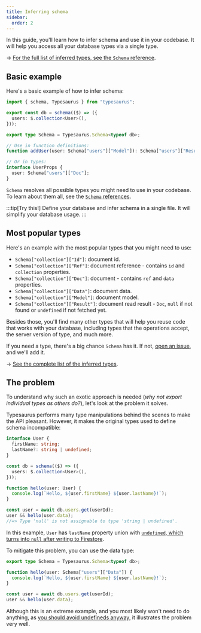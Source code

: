 ```yaml
---
title: Inferring schema
sidebar:
  order: 2
---
```


In this guide, you'll learn how to infer schema and use it in your codebase. It will help you access all your database types via a single type.

→ [For the full list of inferred types, see the `Schema` reference](/types/schema/).

## Basic example

Here's a basic example of how to infer schema:

```ts
import { schema, Typesaurus } from "typesaurus";

export const db = schema(($) => ({
  users: $.collection<User>(),
}));

export type Schema = Typesaurus.Schema<typeof db>;

// Use in function definitions:
function addUser(user: Schema["users"]["Model"]): Schema["users"]["Result"];

// Or in types:
interface UserProps {
  user: Schema["users"]["Doc"];
}
```

`Schema` resolves all possible types you might need to use in your codebase. To learn about them all, see the [`Schema` references](/types/schema/).

:::tip[Try this!]
Define your database and infer schema in a single file. It will simplify your database usage.
:::

## Most popular types

Here's an example with the most popular types that you might need to use:

- `Schema["collection"]["Id"]`: document id.
- `Schema["collection"]["Ref"]`: document reference - contains `id` and `collection` properties.
- `Schema["collection"]["Doc"]`: document - contains `ref` and `data` properties.
- `Schema["collection"]["Data"]`: document data.
- `Schema["collection"]["Model"]`: document model.
- `Schema["collection"]["Result"]`: document read result - `Doc`, `null` if not found or `undefined` if not fetched yet.

Besides those, you'll find many other types that will help you reuse code that works with your database, including types that the operations accept, the server version of type, and much more.

If you need a type, there's a big chance `Schema` has it. If not, [open an issue](https://github.com/kossnocorp/typesaurus/issues/new), and we'll add it.

→ [See the complete list of the inferred types](/types/schema/).

## The problem

To understand why such an exotic approach is needed (_why not export individual types as others do?_), let's look at the problem it solves.

Typesaurus performs many type manipulations behind the scenes to make the API pleasant. However, it makes the original types used to define schema incompatible:

```ts
interface User {
  firstName: string;
  lastName?: string | undefined;
}

const db = schema(($) => ({
  users: $.collection<User>(),
}));

function hello(user: User) {
  console.log(`Hello, ${user.firstName} ${user.lastName}!`);
}

const user = await db.users.get(userId);
user && hello(user.data);
//=> Type 'null' is not assignable to type 'string | undefined'.
```

In this example, `User` has `lastName` property union with [`undefined`, which turns into `null` after writing to Firestore](/type-safety/undefined-null/).

To mitigate this problem, you can use the data type:

```ts
export type Schema = Typesaurus.Schema<typeof db>;

function hello(user: Schema["users"]["Data"]) {
  console.log(`Hello, ${user.firstName} ${user.lastName}!`);
}

const user = await db.users.get(userId);
user && hello(user.data);
```

Although this is an extreme example, and you most likely won't need to do anything, as [you should avoid undefineds anyway](/design/null-over-undefined/), it illustrates the problem very well.
